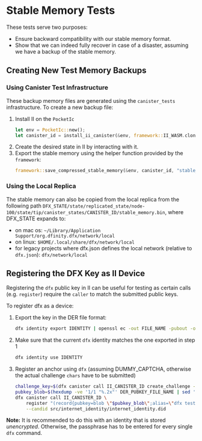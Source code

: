 # Stable Memory Tests

These tests serve two purposes:
* Ensure backward compatibility with our stable memory format.
* Show that we can indeed fully recover in case of a disaster, assuming
  we have a backup of the stable memory.

## Creating New Test Memory Backups

### Using Canister Test Infrastructure
These backup memory files are generated using the `canister_tests` infrastructure. To create a new backup file:
1. Install II on the `PocketIc`
    ```rust
    let env = PocketIc::new();
    let canister_id = install_ii_canister(&env, framework::II_WASM.clone());
    ```
2. Create the desired state in II by interacting with it.
3. Export the stable memory using the helper function provided by the `framework`:
    ```rust
    framework::save_compressed_stable_memory(&env, canister_id, "stable_memory/stable.bin.gz", "stable_memory/stable.bin.gz");
    ```
### Using the Local Replica

The stable memory can also be copied from the local replica from the following path `DFX_STATE/state/replicated_state/node-100/state/tip/canister_states/CANISTER_ID/stable_memory.bin`, where DFX_STATE expands to:
* on mac os: `~/Library/Application Support/org.dfinity.dfx/network/local`
* on linux: `$HOME/.local/share/dfx/network/local`
* for legacy projects where dfx.json defines the local network (relative to `dfx.json`): `dfx/network/local`

## Registering the DFX Key as II Device

Registering the `dfx` public key in II can be useful for testing as certain calls (e.g. `register`) require the `caller` to match the submitted public keys.

To register dfx as a device:
1. Export the key in the DER file format:
    ```bash
    dfx identity export IDENTITY | openssl ec -out FILE_NAME -pubout -outform der
    ```
2. Make sure that the current `dfx` identity matches the one exported in step 1
    ```bash
    dfx identity use IDENTITY
    ```
3. Register an anchor using `dfx` (assuming DUMMY_CAPTCHA, otherwise the actual challenge `chars` have to be submitted)
    ```bash
    challenge_key=$(dfx canister call II_CANISTER_ID create_challenge --candid src/internet_identity/internet_identity.did | sed -n 's/.*challenge_key[[:space:]]*=[[:space:]]*"\(.*\)".*/\1/p')
    pubkey_blob=$(hexdump -ve '1/1 "%.2x"' DER_PUBKEY_FILE_NAME | sed 's/../\\&/g')
    dfx canister call II_CANISTER_ID \
        register "(record{pubkey=blob \"$pubkey_blob\";alias=\"dfx test key\";purpose=variant{authentication};key_type=variant{unknown};protection=variant{unprotected};},record{key=\"$challenge_key\";chars=\"a\"})" \
        --candid src/internet_identity/internet_identity.did
    ```
**Note:** It is recommended to do this with an identity that is stored _unencrypted_. Otherwise, the passphrase has to be entered for every single `dfx` command.